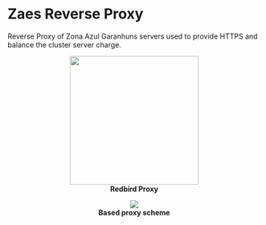 # Zaes Reverse Proxy
Reverse Proxy of Zona Azul Garanhuns servers used to provide HTTPS and balance the cluster server charge.

<p align="center">
  <img width="256" height="256" src="https://user-images.githubusercontent.com/32225687/79375777-8d5b9000-7f2f-11ea-972c-31a3b24558ec.png"/>
  <br>
  <b>Redbird Proxy</b>
</p>

<p align="center">
  <img src="https://user-images.githubusercontent.com/32225687/79375813-9ea49c80-7f2f-11ea-88d2-0fb9bd6ef464.png"/>
  <br>
  <b>Based proxy scheme</b>
</p>
